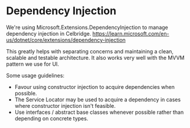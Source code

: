 # Dependency Injection

We're using Microsoft.Extensions.DependencyInjection to manage dependency injection in Celbridge.
https://learn.microsoft.com/en-us/dotnet/core/extensions/dependency-injection

This greatly helps with separating concerns and maintaining a clean, scalable and testable architecture. It also works very well with the MVVM pattern we use for UI.

Some usage guidelines:
- Favour using constructor injection to acquire dependencies when possible.
- The Service Locator may be used to acquire a dependency in cases where constructor injection isn't feasible.
- Use interfaces / abstract base classes whenever possible rather than depending on concrete types.


